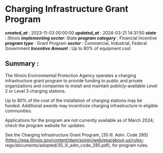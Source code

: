 # Charging Infrastructure Grant Program 
 ***created_at*** : 2023-11-03 00:00:00 
 ***updated_at*** : 2024-03-21 14:31:50 
 ***state** : Illinois 
 **implementing sector***: State 
 ***program category*** : Financial Incentive 
 ***program type*** : Grant Program 
 ***sector*** : Commercial, Industrial, Federal Government 
 ***Incentive Amount*** : Up to 80% of equipment cost

 
 ## Summary : 
 The Illinois Environmental Protection Agency operates a charging
infrastructure grant program to provide funding to public and private
organizations and companies to install and maintain publicly-available Level 2
or Level 3 charging stations.

Up to 80% of the cost of the installation of charging stations may be funded.
Additional awards may incentivize charging infrastructure in eligible
communities.  

Applications for the program are not currently available as of March 2024;
check the program website for updates.

See the Charging Infrastructure Grant Program, [35 Ill. Adm. Code
285](https://epa.illinois.gov/content/dam/soi/en/web/epa/about-us/rules-
regs/documents/adopted/35_ill_adm_code_285.pdf), for program rules.

 
 